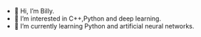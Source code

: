 - 👋 Hi, I’m Billy.
- 👀 I’m interested in C++,Python and deep learning.
- 🌱 I’m currently learning Python and artificial neural networks.

<!---
billy0z/billy0z is a ✨ special ✨ repository because its `README.md` (this file) appears on your GitHub profile.
You can click the Preview link to take a look at your changes.
--->
